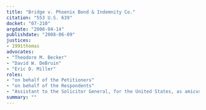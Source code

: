 ```yaml
---
title: "Bridge v. Phoenix Bond & Indemnity Co."
citation: "553 U.S. 639"
docket: "07-210"
argdate: "2008-04-14"
publishdate: "2008-06-09"
justices:
- 1991thomas
advocates:
- "Theodore M. Becker"
- "David W. DeBruin"
- "Eric D. Miller"
roles:
- "on behalf of the Petitioners"
- "on behalf of the Respondents"
- "Assistant to the Solicitor General, for the United States, as amicus curiae, supporting the Respondents"
summary: ""
---
```


